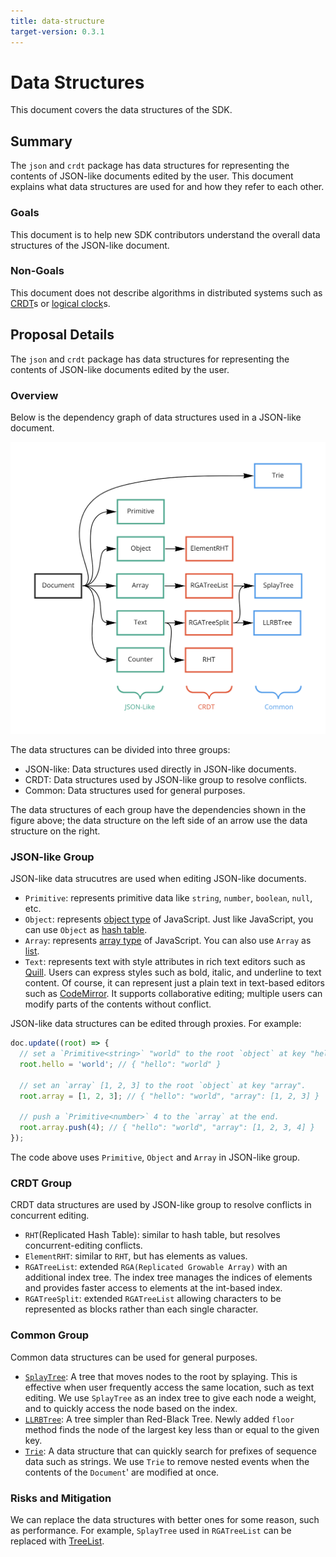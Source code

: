 ```yaml
---
title: data-structure
target-version: 0.3.1
---
```


# Data Structures

This document covers the data structures of the SDK.

## Summary

The `json` and `crdt` package has data structures for representing the contents of JSON-like documents edited by the user.
This document explains what data structures are used for and how they refer to each other.

### Goals

This document is to help new SDK contributors understand the overall data structures of the JSON-like document.

### Non-Goals

This document does not describe algorithms in distributed systems such as [CRDT](https://en.wikipedia.org/wiki/Conflict-free_replicated_data_type)s or [logical clock](https://en.wikipedia.org/wiki/Logical_clock)s.

## Proposal Details

The `json` and `crdt` package has data structures for representing the contents of JSON-like documents edited by the user.

### Overview

Below is the dependency graph of data structures used in a JSON-like document.

![data-structure](./media/data-structure.png)

The data structures can be divided into three groups:

- JSON-like: Data structures used directly in JSON-like documents.
- CRDT: Data structures used by JSON-like group to resolve conflicts.
- Common: Data structures used for general purposes.

The data structures of each group have the dependencies shown in the figure above; the data structure on the left side of an arrow use the data structure on the right.

### JSON-like Group

JSON-like data strucutres are used when editing JSON-like documents.

- `Primitive`: represents primitive data like `string`, `number`, `boolean`, `null`, etc.
- `Object`: represents [object type](https://developer.mozilla.org/en-US/docs/Web/JavaScript/Reference/Global_Objects/Object) of JavaScript. Just like JavaScript, you can use `Object` as [hash table](https://en.wikipedia.org/wiki/Hash_table).
- `Array`: represents [array type](https://developer.mozilla.org/en-US/docs/Web/JavaScript/Reference/Global_Objects/Array) of JavaScript. You can also use `Array` as [list](https://en.wikipedia.org/wiki/List_(abstract_data_type)).
- `Text`: represents text with style attributes in rich text editors such as [Quill](https://github.com/yorkie-team/yorkie-js-sdk/blob/main/examples/quill.html). Users can express styles such as bold, italic, and underline to text content. Of course, it can represent just a plain text in text-based editors such as [CodeMirror](https://github.com/yorkie-team/yorkie-js-sdk/blob/main/examples/index.html). It supports collaborative editing; multiple users can modify parts of the contents without conflict.

JSON-like data structures can be edited through proxies. For example:

```js
doc.update((root) => {
  // set a `Primitive<string>` "world" to the root `object` at key "hello".
  root.hello = 'world'; // { "hello": "world" }

  // set an `array` [1, 2, 3] to the root `object` at key "array".
  root.array = [1, 2, 3]; // { "hello": "world", "array": [1, 2, 3] }

  // push a `Primitive<number>` 4 to the `array` at the end.
  root.array.push(4); // { "hello": "world", "array": [1, 2, 3, 4] }
});
```

The code above uses `Primitive`, `Object` and `Array` in JSON-like group.

### CRDT Group

CRDT data structures are used by JSON-like group to resolve conflicts in concurrent editing.

- `RHT`(Replicated Hash Table): similar to hash table, but resolves concurrent-editing conflicts.
- `ElementRHT`: similar to `RHT`, but has elements as values.
- `RGATreeList`: extended `RGA(Replicated Growable Array)` with an additional index tree. The index tree manages the indices of elements and provides faster access to elements at the int-based index.
- `RGATreeSplit`: extended `RGATreeList` allowing characters to be represented as blocks rather than each single character.

### Common Group

Common data structures can be used for general purposes.

- [`SplayTree`](https://en.wikipedia.org/wiki/Splay_tree): A tree that moves nodes to the root by splaying. This is effective when user frequently access the same location, such as text editing. We use `SplayTree` as an index tree to give each node a weight, and to quickly access the node based on the index.
- [`LLRBTree`](https://en.wikipedia.org/wiki/Left-leaning_red%E2%80%93black_tree): A tree simpler than Red-Black Tree. Newly added `floor` method finds the node of the largest key less than or equal to the given key.
- [`Trie`](https://en.wikipedia.org/wiki/Trie): A data structure that can quickly search for prefixes of sequence data such as strings. We use `Trie` to remove nested events when the contents of the `Document`' are modified at once.

### Risks and Mitigation

We can replace the data structures with better ones for some reason, such as performance. For example, `SplayTree` used in `RGATreeList` can be replaced with [TreeList](https://commons.apache.org/proper/commons-collections/apidocs/org/apache/commons/collections4/list/TreeList.html).